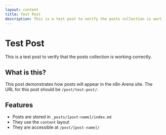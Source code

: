 ```yaml
---
layout: content
title: Test Post
description: This is a test post to verify the posts collection is working correctly
---
```


# Test Post

This is a test post to verify that the posts collection is working correctly.

## What is this?

This post demonstrates how posts will appear in the n8n Arena site. The URL for this post should be `/post/test-post/`.

## Features

- Posts are stored in `_posts/[post-name]/index.md`
- They use the `content` layout
- They are accessible at `/post/[post-name]/`
